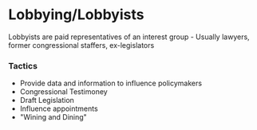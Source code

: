 # Lobbying/Lobbyists
Lobbyists are paid representatives of an interest group
	- Usually lawyers, former congressional staffers, ex-legislators

### Tactics
+ Provide data and information to influence policymakers
+ Congressional Testimoney
+ Draft Legislation
+ Influence appointments
+ "Wining and Dining"